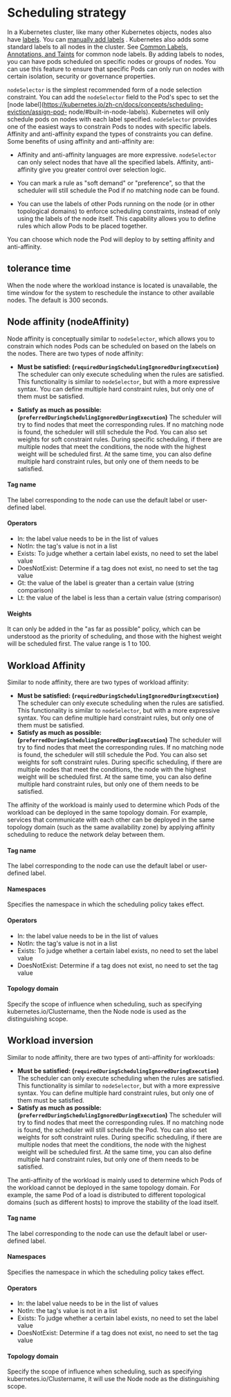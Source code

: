 # Scheduling strategy

In a Kubernetes cluster, like many other Kubernetes objects, nodes also have [labels](https://kubernetes.io/en-us/docs/concepts/overview/working-with-objects/labels/). You can [manually add labels](https://kubernetes.io/zh-cn/docs/tasks/configure-pod-container/assign-pods-nodes/#add-a-label-to-a-node) . Kubernetes also adds some standard labels to all nodes in the cluster. See [Common Labels, Annotations, and Taints](https://kubernetes.io/zh-cn/docs/reference/labels-annotations-taints/) for common node labels. By adding labels to nodes, you can have pods scheduled on specific nodes or groups of nodes. You can use this feature to ensure that specific Pods can only run on nodes with certain isolation, security or governance properties.

`nodeSelector` is the simplest recommended form of a node selection constraint. You can add the `nodeSelector` field to the Pod's spec to set the [node label](https://kubernetes.io/zh-cn/docs/concepts/scheduling-eviction/assign-pod- node/#built-in-node-labels). Kubernetes will only schedule pods on nodes with each label specified. `nodeSelector` provides one of the easiest ways to constrain Pods to nodes with specific labels. Affinity and anti-affinity expand the types of constraints you can define. Some benefits of using affinity and anti-affinity are:

- Affinity and anti-affinity languages are more expressive. `nodeSelector` can only select nodes that have all the specified labels. Affinity, anti-affinity give you greater control over selection logic.

- You can mark a rule as "soft demand" or "preference", so that the scheduler will still schedule the Pod if no matching node can be found.

- You can use the labels of other Pods running on the node (or in other topological domains) to enforce scheduling constraints, instead of only using the labels of the node itself. This capability allows you to define rules which allow Pods to be placed together.

You can choose which node the Pod will deploy to by setting affinity and anti-affinity.

## tolerance time

When the node where the workload instance is located is unavailable, the time window for the system to reschedule the instance to other available nodes. The default is 300 seconds.

## Node affinity (nodeAffinity)

Node affinity is conceptually similar to `nodeSelector`, which allows you to constrain which nodes Pods can be scheduled on based on the labels on the nodes. There are two types of node affinity:

- **Must be satisfied: (`requiredDuringSchedulingIgnoredDuringExecution`)** The scheduler can only execute scheduling when the rules are satisfied. This functionality is similar to `nodeSelector`, but with a more expressive syntax. You can define multiple hard constraint rules, but only one of them must be satisfied.

- **Satisfy as much as possible: (`preferredDuringSchedulingIgnoredDuringExecution`)** The scheduler will try to find nodes that meet the corresponding rules. If no matching node is found, the scheduler will still schedule the Pod. You can also set weights for soft constraint rules. During specific scheduling, if there are multiple nodes that meet the conditions, the node with the highest weight will be scheduled first. At the same time, you can also define multiple hard constraint rules, but only one of them needs to be satisfied.

#### Tag name

The label corresponding to the node can use the default label or user-defined label.

#### Operators

- In: the label value needs to be in the list of values
- NotIn: the tag's value is not in a list
- Exists: To judge whether a certain label exists, no need to set the label value
- DoesNotExist: Determine if a tag does not exist, no need to set the tag value
- Gt: the value of the label is greater than a certain value (string comparison)
- Lt: the value of the label is less than a certain value (string comparison)

#### Weights

It can only be added in the "as far as possible" policy, which can be understood as the priority of scheduling, and those with the highest weight will be scheduled first. The value range is 1 to 100.

## Workload Affinity

Similar to node affinity, there are two types of workload affinity:

- **Must be satisfied: (`requiredDuringSchedulingIgnoredDuringExecution`)** The scheduler can only execute scheduling when the rules are satisfied. This functionality is similar to `nodeSelector`, but with a more expressive syntax. You can define multiple hard constraint rules, but only one of them must be satisfied.
- **Satisfy as much as possible: (`preferredDuringSchedulingIgnoredDuringExecution`)** The scheduler will try to find nodes that meet the corresponding rules. If no matching node is found, the scheduler will still schedule the Pod. You can also set weights for soft constraint rules. During specific scheduling, if there are multiple nodes that meet the conditions, the node with the highest weight will be scheduled first. At the same time, you can also define multiple hard constraint rules, but only one of them needs to be satisfied.

The affinity of the workload is mainly used to determine which Pods of the workload can be deployed in the same topology domain. For example, services that communicate with each other can be deployed in the same topology domain (such as the same availability zone) by applying affinity scheduling to reduce the network delay between them.

#### Tag name

The label corresponding to the node can use the default label or user-defined label.

#### Namespaces

Specifies the namespace in which the scheduling policy takes effect.

#### Operators

- In: the label value needs to be in the list of values
- NotIn: the tag's value is not in a list
- Exists: To judge whether a certain label exists, no need to set the label value
- DoesNotExist: Determine if a tag does not exist, no need to set the tag value

#### Topology domain

Specify the scope of influence when scheduling, such as specifying kubernetes.io/Clustername, then the Node node is used as the distinguishing scope.

## Workload inversion

Similar to node affinity, there are two types of anti-affinity for workloads:

- **Must be satisfied: (`requiredDuringSchedulingIgnoredDuringExecution`)** The scheduler can only execute scheduling when the rules are satisfied. This functionality is similar to `nodeSelector`, but with a more expressive syntax. You can define multiple hard constraint rules, but only one of them must be satisfied.
- **Satisfy as much as possible: (`preferredDuringSchedulingIgnoredDuringExecution`)** The scheduler will try to find nodes that meet the corresponding rules. If no matching node is found, the scheduler will still schedule the Pod. You can also set weights for soft constraint rules. During specific scheduling, if there are multiple nodes that meet the conditions, the node with the highest weight will be scheduled first. At the same time, you can also define multiple hard constraint rules, but only one of them needs to be satisfied.

The anti-affinity of the workload is mainly used to determine which Pods of the workload cannot be deployed in the same topology domain. For example, the same Pod of a load is distributed to different topological domains (such as different hosts) to improve the stability of the load itself.

#### Tag name

The label corresponding to the node can use the default label or user-defined label.

#### Namespaces

Specifies the namespace in which the scheduling policy takes effect.

#### Operators

- In: the label value needs to be in the list of values
- NotIn: the tag's value is not in a list
- Exists: To judge whether a certain label exists, no need to set the label value
- DoesNotExist: Determine if a tag does not exist, no need to set the tag value

#### Topology domain

Specify the scope of influence when scheduling, such as specifying kubernetes.io/Clustername, it will use the Node node as the distinguishing scope.